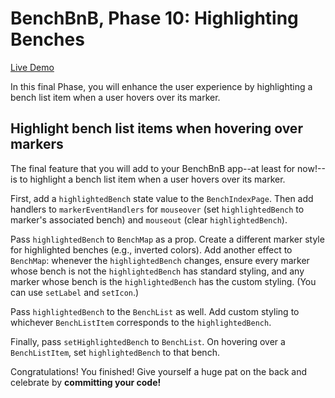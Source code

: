 # BenchBnB, Phase 10: Highlighting Benches

[Live Demo]

In this final Phase, you will enhance the user experience by highlighting a
bench list item when a user hovers over its marker.

[Live Demo]: https://aa-bench-bnb.herokuapp.com/

## Highlight bench list items when hovering over markers

The final feature that you will add to your BenchBnB app--at least for now!--is
to highlight a bench list item when a user hovers over its marker.

First, add a `highlightedBench` state value to the `BenchIndexPage`. Then add
handlers to `markerEventHandlers` for `mouseover` (set `highlightedBench` to
marker's associated bench) and `mouseout` (clear `highlightedBench`).

Pass `highlightedBench` to `BenchMap` as a prop. Create a different marker style
for highlighted benches (e.g., inverted colors). Add another effect to
`BenchMap`: whenever the `highlightedBench` changes, ensure every marker whose
bench is not the `highlightedBench` has standard styling, and any marker whose
bench is the `highlightedBench` has the custom styling. (You can use `setLabel`
and `setIcon`.)

Pass `highlightedBench` to the `BenchList` as well. Add custom styling to
whichever `BenchListItem` corresponds to the `highlightedBench`.

Finally, pass `setHighlightedBench` to `BenchList`. On hovering over a
`BenchListItem`, set `highlightedBench` to that bench.

Congratulations! You finished! Give yourself a huge pat on the back and
celebrate by **committing your code!**
